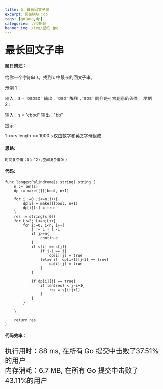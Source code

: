 ```yaml
---
title: 5. 最长回文子串
excerpt: 所在模块：dp
tags: [golang,dp]
categories: 力扣刷题
banner_img: /img/壁纸.jpg
---
```


### <font size=6px>最长回文子串</font>

#### 题目描述：

给你一个字符串 s，找到 s 中最长的回文子串。

 

示例 1：

输入：s = "babad"
输出："bab"
解释："aba" 同样是符合题意的答案。
示例 2：

输入：s = "cbbd"
输出："bb"


提示：

1 <= s.length <= 1000
s 仅由数字和英文字母组成

#### 思路:

```
时间复杂度：O(n^2),空间复杂度O()
```



#### 代码:

```golang
func longestPalindrome(s string) string {
    n := len(s)
    dp := make([][]bool, n+1)

    for i :=0 ;i<=n;i++{
        dp[i] = make([]bool, n+1)
        dp[i][i] = true
    }
    res := string(s[0])
    for L:=2; L<=n;L++{
        for i:=0; i<n; i++{
            j := L + i -1
            if j>=n{
                continue 
            }
            if s[i] == s[j]{
                if j-1 == i{
                    dp[i][j] = true
                }else if  dp[i+1][j-1] == true{
                    dp[i][j] = true
                }
            }

            if dp[i][j] == true{
                if len(res) < j-i+1{
                    res = s[i:j+1]
                }
            }
        }

    }

    return res
}
```

#### 代码效率：

<p class="note note-primary"; style="font-size:22px">
   执行用时：88 ms, 在所有 Go 提交中击败了37.51%的用户<br>
   内存消耗：6.7 MB, 在所有 Go 提交中击败了43.11%的用户
</p>



